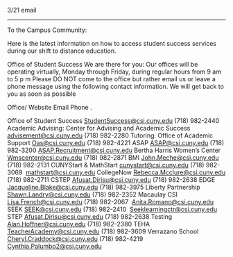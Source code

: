 3/21 email

----


To the Campus Community:

Here is the latest information on how to access student success services during our shift to distance education.

Office of Student Success
We are there for you: Our offices will be operating virtually,
Monday through Friday, during regular hours from 9 am to 5 p m
Please DO NOT come to the office but rather email us or leave a phone message
using the following contact information. We will get back to you as soon as possible



Office/ Website	Email	Phone
.

Office of Student Success	StudentSuccess@csi.cuny.edu	(718) 982-2440
Academic Advising:
Center for Advising and Academic Success
advisement@csi.cuny.edu	(718) 982-2280
Tutoring:
Office of Academic Support
Oas@csi.cuny.edu	(718) 982-4221
ASAP	ASAP@csi.cuny.edu	(718) 982-3200
​	ASAP.Recruitment@csi.cuny.edu
Bertha Harris Women’s Center	Wmscenter@csi.cuny.edu	(718) 982-2871
BMI	John.Meche@csi.cuny.edu	(718) 982-2131
CUNYStart & MathStart	cunystart@csi.cuny.edu	(718) 982-3069
​	mathstart@csi.cuny.edu
CollegeNow	Rebecca.Mcclure@csi.cuny.edu	(718) 982-2711
CSTEP	Afusat.Dirisu@csi.cuny.edu	(718) 982-2638
EDGE	Jacqueline.Blake@csi.cuny.edu	(718) 982-3975
Liberty Partnership	Shawn.Landry@csi.cuny.edu	(718) 982-2352
Macaulay CSI	Lisa.French@csi.cuny.edu	(718) 982-2067
​	Anita.Romano@csi.cuny.edu
SEEK	SEEK@csi.cuny.edu	(718) 982-2410
​	Seeklearningctr@csi.cuny.edu
STEP	Afusat.Dirisu@csi.cuny.edu	(718) 982-2638
Testing	Alan.Hoffner@csi.cuny.edu	(718) 982-2380
TEHA	TeacherAcademy@csi.cuny.edu	(718) 982-3609
Verrazano School	Cheryl.Craddock@csi.cuny.edu 	(718) 982-4219
​	Cynthia.Palumbo2@csi.cuny.edu
